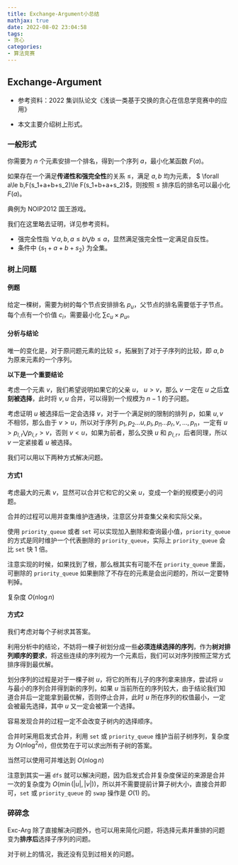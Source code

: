 ```yaml
---
title: Exchange-Argument小总结
mathjax: true
date: 2022-08-02 23:04:58
tags:
- 贪心
categories:
- 算法竞赛
---
```


## Exchange-Argument

- 参考资料：2022 集训队论文《浅谈一类基于交换的贪心在信息学竞赛中的应用》

- 本文主要介绍树上形式。

### 一般形式

你需要为 $n$ 个元素安排一个排名，得到一个序列 $a$，最小化某函数 $F(a)$。

如果存在一个满足**传递性和强完全性**的关系 $\le$，满足 $a,b$ 均为元素， $ \forall a\le b,F(s_1+a+b+s_2)\le F(s_1+b+a+s_2)$，则按照 $\le$ 排序后的排名可以最小化 $F(a)$。

典例为 NOIP2012 国王游戏。

我们在这里略去证明，详见参考资料。

- 强完全性指 $\forall  a,b, a\le b\bigvee b\le a$，显然满足强完全性一定满足自反性。
- 条件中 $\{s_1+a+b+s_2\}$ 为全集。

### 树上问题

#### 例题

给定一棵树，需要为树的每个节点安排排名 $p_u$，父节点的排名需要低于子节点。每个点有一个价值 $c_i$，需要最小化 $\sum c_u\times p_u$。

#### 分析与结论

唯一的变化是，对于原问题元素的比较 $\le$，拓展到了对于子序列的比较，即 $a,b$ 为原来元素的一个序列。

**以下是一个重要结论**

考虑一个元素 $v$，我们希望说明如果它的父亲 $u$， $u>v$，那么 $v$ 一定在 $u$ 之后**立刻被选择**，此时将 $v,u$ 合并，可以得到一个规模为 $n-1$ 的子问题。

考虑证明 $u$ 被选择后一定会选择 $v$，对于一个满足树的限制的排列 $p$，如果 $u,v$ 不相邻，那么由于 $v>u$，所以对于序列 $p_1,p_2\dots u,p_l,p_{l1} \dots p_r,v,\dots,p_n$，一定有 $u>p_{l,r} \bigvee p_{l,r}>v$，否则 $v<u$，如果为前者，那么交换 $u$ 和 $p_{l,r}$，后者同理，所以 $v$ 一定紧接着 $u$ 被选择。

我们可以用以下两种方式解决问题。

#### 方式1

考虑最大的元素 $v$，显然可以合并它和它的父亲 $u$，变成一个新的规模更小的问题。

合并的过程可以用并查集维护连通块，注意区分并查集父亲和实际父亲。

使用 `priority_queue` 或者 `set` 可以实现加入删除和查询最小值，`priority_queue` 的方式是同时维护一个代表删除的 `priority_queue`，实际上 `priority_queue` 会比 `set` 快 $1$ 倍。

注意实现的时候，如果找到了根，那么根其实有可能不在 `priority_queue` 里面，可删除的 `priority_queue` 如果删除了不存在的元素是会出问题的，所以一定要特判掉。

复杂度 $O(n\log n)$

#### 方式2

我们考虑对每个子树求其答案。

利用分析中的结论，不妨将一棵子树划分成一些**必须连续选择的序列**，作为**树对排列顺序的要求**，将这些连续的序列视为一个元素后，我们可以对序列按照正常方式排序得到最优解。

划分序列的过程是对于一棵子树 $u$，将它的所有儿子的序列拿来排序，尝试将 $u$ 与最小的序列合并得到新的序列，如果 $u$ 当前所在的序列较大，由于结论我们知道合并后一定能拿到最优解，否则停止合并，此时 $u$ 所在序列的权值最小，一定会被最先选择，其中 $u$ 又一定会被第一个选择。

容易发现合并的过程一定不会改变子树内的选择顺序。

合并时采用启发式合并，利用 `set` 或 `priority_queue`  维护当前子树序列，复杂度为 $O(n\log^2n)$，但优势在于可以求出所有子树的答案。

当然可以使用可并堆达到 $O(n\log n)$

注意到其实一遍 `dfs` 就可以解决问题，因为启发式合并复杂度保证的来源是合并一次的复杂度为 $O(\min(|u|,|v|))$，所以并不需要提前计算子树大小，直接合并即可，`set` 或 `priority_queue` 的 `swap` 操作是 $O(1)$ 的。

### 碎碎念

Exc-Arg 除了直接解决问题外，也可以用来简化问题，将选择元素并重排的问题变为**排序后**选择子序列的问题。

对于树上的情况，我还没有见到过相关的问题。

